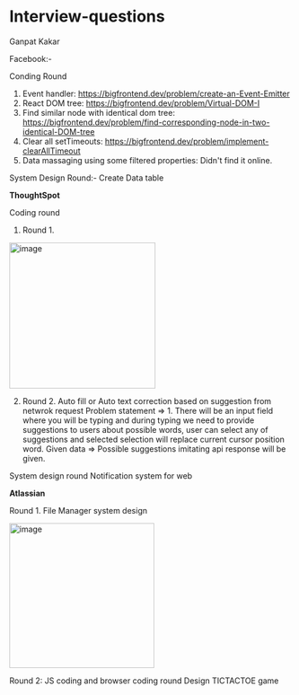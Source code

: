 # Interview-questions

Ganpat Kakar

Facebook:-

Conding Round
  1. Event handler: https://bigfrontend.dev/problem/create-an-Event-Emitter
  2. React DOM tree: https://bigfrontend.dev/problem/Virtual-DOM-I
  3. Find similar node with identical dom tree: https://bigfrontend.dev/problem/find-corresponding-node-in-two-identical-DOM-tree
  4. Clear all setTimeouts: https://bigfrontend.dev/problem/implement-clearAllTimeout
  5. Data massaging using some filtered properties: Didn't find it online.

System Design Round:-
  Create Data table


**ThoughtSpot**

Coding round
1. Round 1.
<img width="260" alt="image" src="https://github.com/Ganpatkakar/Interview-questions/assets/13637167/795b035a-2159-4ba9-942c-150522f8a064">

2. Round 2. Auto fill or Auto text correction based on suggestion from netwrok request
  Problem statement => 1. There will be an input field where you will be typing and during typing we need to provide suggestions to users about possible words, user can select any of suggestions and selected selection
  will replace current cursor position word.
  Given data => Possible suggestions imitating api response will be given.
  
System design round
  Notification system for web



**Atlassian**

Round 1. File Manager system design

<img width="258" alt="image" src="https://github.com/Ganpatkakar/Interview-questions/assets/13637167/bfce6f5e-3281-4008-926f-dde57df20876">

Round 2: JS coding and browser coding round
Design TICTACTOE game
